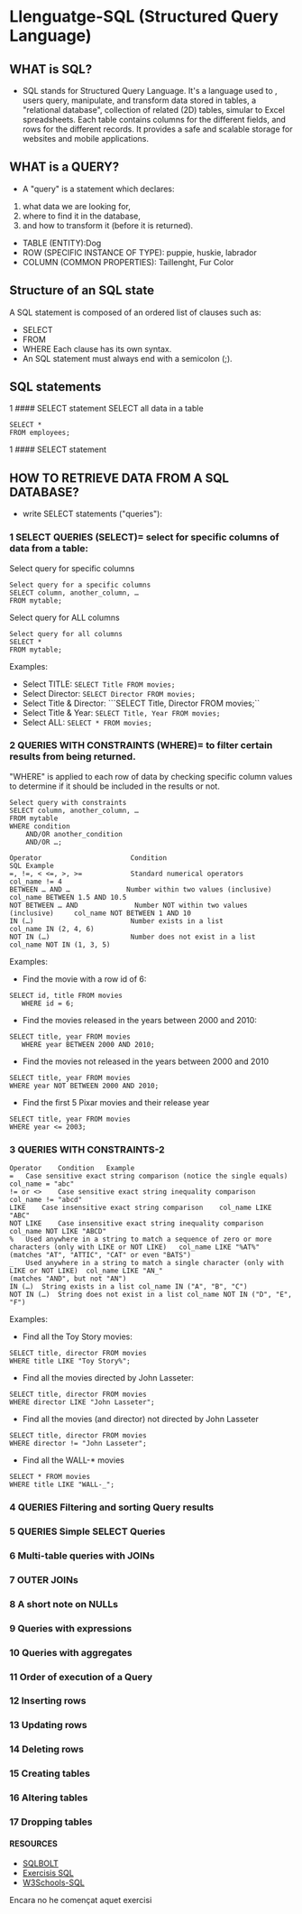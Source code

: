 # Llenguatge-SQL (Structured Query Language)

## WHAT is SQL?
- SQL stands for Structured Query Language. It's a language used to , users query, manipulate, and transform data stored in tables, a "relational database", collection of related (2D) tables, simular to Excel spreadsheets. Each table contains columns for the different fields, and rows for the different records. It provides a safe and scalable storage for websites and mobile applications.

## WHAT is a QUERY?
- A "query" is a statement which declares:
1) what data we are looking for, 
2) where to find it in the database, 
3) and how to transform it (before it is returned).

- TABLE (ENTITY):Dog
- ROW (SPECIFIC INSTANCE OF TYPE): puppie, huskie, labrador
- COLUMN (COMMON PROPERTIES): Taillenght, Fur Color

## Structure of an SQL state
A SQL statement is composed of an ordered list of clauses such as: 
- SELECT
- FROM
- WHERE
Each clause has its own syntax.
- An SQL statement must always end with a semicolon (;).

## SQL statements
1 #### SELECT statement
SELECT all data in a table
```
SELECT *
FROM employees;
```
1 #### SELECT statement


## HOW TO RETRIEVE DATA FROM A SQL DATABASE? 
-  write SELECT statements ("queries"):

### 1 SELECT QUERIES (SELECT)= select for specific columns of data from a table:
 
Select query for specific columns
```
Select query for a specific columns
SELECT column, another_column, …
FROM mytable;
```
Select query for ALL columns
```
Select query for all columns
SELECT * 
FROM mytable;
```
Examples: 
- Select TITLE: ```SELECT Title FROM movies;```
- Select Director: ```SELECT Director FROM movies;```
- Select Title & Director: ```SELECT Title, Director FROM movies;``
- Select Title & Year: ```SELECT Title, Year FROM movies;```
- Select ALL: ```SELECT * FROM movies;```


### 2 QUERIES WITH CONSTRAINTS (WHERE)= to filter certain results from being returned.
"WHERE" is applied to each row of data by checking specific column values to determine if it should be included in the results or not.
```
Select query with constraints
SELECT column, another_column, …
FROM mytable
WHERE condition
    AND/OR another_condition
    AND/OR …;
 ```
```
Operator	                  Condition	                                  SQL Example
=, !=, < <=, >, >=	          Standard numerical operators	              col_name != 4
BETWEEN … AND …	             Number within two values (inclusive)	      col_name BETWEEN 1.5 AND 10.5
NOT BETWEEN … AND        	   Number NOT within two values (inclusive)  	col_name NOT BETWEEN 1 AND 10
IN (…)	                      Number exists in a list	                   col_name IN (2, 4, 6)
NOT IN (…)	                  Number does not exist in a list	           col_name NOT IN (1, 3, 5)
```

Examples: 
- Find the movie with a row id of 6: 
```
SELECT id, title FROM movies 
   WHERE id = 6;
```
- Find the movies released in the years between 2000 and 2010:
```
SELECT title, year FROM movies
   WHERE year BETWEEN 2000 AND 2010;
```
- Find the movies not released in the years between 2000 and 2010
```
SELECT title, year FROM movies
WHERE year NOT BETWEEN 2000 AND 2010;
```
- Find the first 5 Pixar movies and their release year
```
SELECT title, year FROM movies
WHERE year <= 2003;
```


### 3 QUERIES WITH CONSTRAINTS-2
```
Operator	Condition	Example
=	Case sensitive exact string comparison (notice the single equals)	col_name = "abc"
!= or <>	Case sensitive exact string inequality comparison	col_name != "abcd"
LIKE	Case insensitive exact string comparison	col_name LIKE "ABC"
NOT LIKE	Case insensitive exact string inequality comparison	col_name NOT LIKE "ABCD"
%	Used anywhere in a string to match a sequence of zero or more characters (only with LIKE or NOT LIKE)	col_name LIKE "%AT%"
(matches "AT", "ATTIC", "CAT" or even "BATS")
_	Used anywhere in a string to match a single character (only with LIKE or NOT LIKE)	col_name LIKE "AN_"
(matches "AND", but not "AN")
IN (…)	String exists in a list	col_name IN ("A", "B", "C")
NOT IN (…)	String does not exist in a list	col_name NOT IN ("D", "E", "F")
```

Examples: 
- Find all the Toy Story movies: 
```
SELECT title, director FROM movies 
WHERE title LIKE "Toy Story%";
```
- Find all the movies directed by John Lasseter:
```
SELECT title, director FROM movies 
WHERE director LIKE "John Lasseter";
```
- Find all the movies (and director) not directed by John Lasseter
```
SELECT title, director FROM movies 
WHERE director != "John Lasseter";
```
- Find all the WALL-* movies
```
SELECT * FROM movies 
WHERE title LIKE "WALL-_";
```

### 4 QUERIES Filtering and sorting Query results
### 5 QUERIES Simple SELECT Queries
### 6 Multi-table queries with JOINs
### 7 OUTER JOINs
### 8 A short note on NULLs

### 9 Queries with expressions
### 10 Queries with aggregates 

### 11 Order of execution of a Query

### 12 Inserting rows
### 13  Updating rows
### 14 Deleting rows

### 15 Creating tables
### 16 Altering tables
### 17 Dropping tables

#### RESOURCES
- [SQLBOLT](https://sqlbolt.com/)
- [Exercisis SQL](https://josejuansanchez.org/bd/ejercicios-consultas-sql/index.html#ejercicios.-realizaci%C3%B3n-de-consultas-sql)
- [W3Schools-SQL](https://www.w3schools.com/sql/default.asp)

Encara no he començat aquet exercisi


